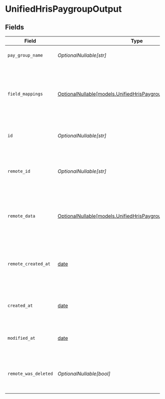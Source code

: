 # UnifiedHrisPaygroupOutput


## Fields

| Field                                                                                                                  | Type                                                                                                                   | Required                                                                                                               | Description                                                                                                            | Example                                                                                                                |
| ---------------------------------------------------------------------------------------------------------------------- | ---------------------------------------------------------------------------------------------------------------------- | ---------------------------------------------------------------------------------------------------------------------- | ---------------------------------------------------------------------------------------------------------------------- | ---------------------------------------------------------------------------------------------------------------------- |
| `pay_group_name`                                                                                                       | *OptionalNullable[str]*                                                                                                | :heavy_minus_sign:                                                                                                     | The name of the pay group                                                                                              | Monthly Salaried                                                                                                       |
| `field_mappings`                                                                                                       | [OptionalNullable[models.UnifiedHrisPaygroupOutputFieldMappings]](../models/unifiedhrispaygroupoutputfieldmappings.md) | :heavy_minus_sign:                                                                                                     | The custom field mappings of the object between the remote 3rd party & Panora                                          | {<br/>"custom_field_1": "value1",<br/>"custom_field_2": "value2"<br/>}                                                 |
| `id`                                                                                                                   | *OptionalNullable[str]*                                                                                                | :heavy_minus_sign:                                                                                                     | The UUID of the pay group record                                                                                       | 801f9ede-c698-4e66-a7fc-48d19eebaa4f                                                                                   |
| `remote_id`                                                                                                            | *OptionalNullable[str]*                                                                                                | :heavy_minus_sign:                                                                                                     | The remote ID of the pay group in the context of the 3rd Party                                                         | paygroup_1234                                                                                                          |
| `remote_data`                                                                                                          | [OptionalNullable[models.UnifiedHrisPaygroupOutputRemoteData]](../models/unifiedhrispaygroupoutputremotedata.md)       | :heavy_minus_sign:                                                                                                     | The remote data of the pay group in the context of the 3rd Party                                                       | {<br/>"raw_data": {<br/>"additional_field": "some value"<br/>}<br/>}                                                   |
| `remote_created_at`                                                                                                    | [date](https://docs.python.org/3/library/datetime.html#date-objects)                                                   | :heavy_minus_sign:                                                                                                     | The date when the pay group was created in the 3rd party system                                                        | 2024-10-01T12:00:00Z                                                                                                   |
| `created_at`                                                                                                           | [date](https://docs.python.org/3/library/datetime.html#date-objects)                                                   | :heavy_minus_sign:                                                                                                     | The created date of the pay group record                                                                               | 2024-10-01T12:00:00Z                                                                                                   |
| `modified_at`                                                                                                          | [date](https://docs.python.org/3/library/datetime.html#date-objects)                                                   | :heavy_minus_sign:                                                                                                     | The last modified date of the pay group record                                                                         | 2024-10-01T12:00:00Z                                                                                                   |
| `remote_was_deleted`                                                                                                   | *OptionalNullable[bool]*                                                                                               | :heavy_minus_sign:                                                                                                     | Indicates if the pay group was deleted in the remote system                                                            | false                                                                                                                  |